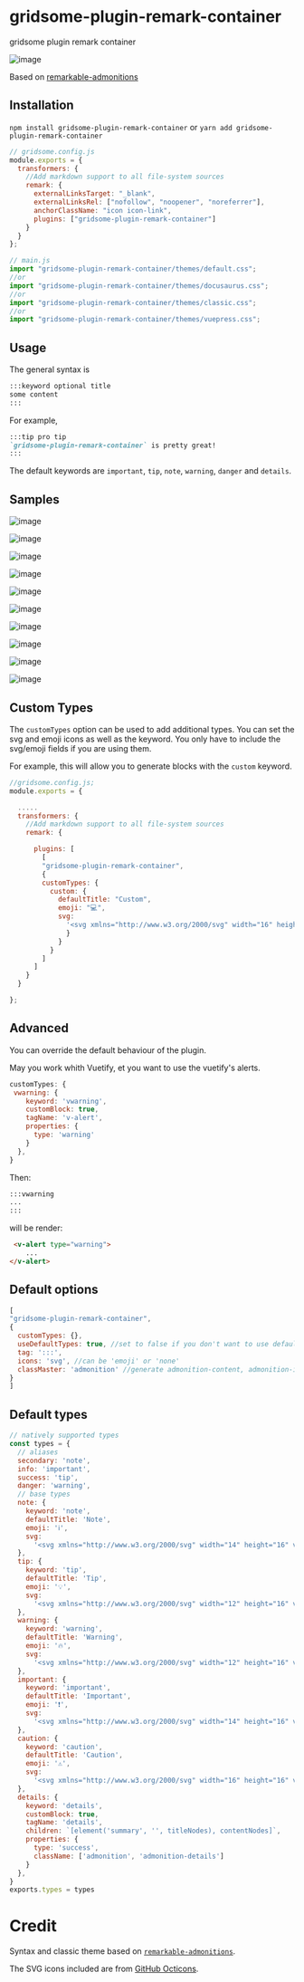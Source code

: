 # gridsome-plugin-remark-container

gridsome plugin remark container

![image](https://github.com/DavidCouronne/gridsome-plugin-remark-container/blob/master/screenshots/hero.png?raw=true)

Based on [remarkable-admonitions](https://github.com/zWingz/remarkable-admonitions)

## Installation

`npm install gridsome-plugin-remark-container`
or
`yarn add gridsome-plugin-remark-container`

```js
// gridsome.config.js
module.exports = {
  transformers: {
    //Add markdown support to all file-system sources
    remark: {
      externalLinksTarget: "_blank",
      externalLinksRel: ["nofollow", "noopener", "noreferrer"],
      anchorClassName: "icon icon-link",
      plugins: ["gridsome-plugin-remark-container"]
    }
  }
};
```

```js
// main.js
import "gridsome-plugin-remark-container/themes/default.css";
//or
import "gridsome-plugin-remark-container/themes/docusaurus.css";
//or
import "gridsome-plugin-remark-container/themes/classic.css";
//or
import "gridsome-plugin-remark-container/themes/vuepress.css";
```

## Usage

The general syntax is

```markdown
:::keyword optional title
some content
:::
```

For example,

```markdown
:::tip pro tip
`gridsome-plugin-remark-container` is pretty great!
:::
```

The default keywords are `important`, `tip`, `note`, `warning`, `danger` and `details`.

## Samples

![image](https://github.com/DavidCouronne/gridsome-plugin-remark-container/blob/master/screenshots/set-title.png?raw=true)

![image](https://github.com/DavidCouronne/gridsome-plugin-remark-container/blob/master/screenshots/details-blocks.png?raw=true)

![image](https://github.com/DavidCouronne/gridsome-plugin-remark-container/blob/master/screenshots/cant-nest.png?raw=true)

![image](https://github.com/DavidCouronne/gridsome-plugin-remark-container/blob/master/screenshots/nest.png?raw=true)

![image](https://github.com/DavidCouronne/gridsome-plugin-remark-container/blob/master/screenshots/accessibility.png?raw=true)

![image](https://github.com/DavidCouronne/gridsome-plugin-remark-container/blob/master/screenshots/credit.png?raw=true)

![image](https://github.com/DavidCouronne/gridsome-plugin-remark-container/blob/master/screenshots/custom.png?raw=true)

![image](https://github.com/DavidCouronne/gridsome-plugin-remark-container/blob/master/screenshots/vuepress.png?raw=true)

![image](https://github.com/DavidCouronne/gridsome-plugin-remark-container/blob/master/screenshots/docusaurus.png?raw=true)

![image](https://github.com/DavidCouronne/gridsome-plugin-remark-container/blob/master/screenshots/vuetify.png?raw=true)

## Custom Types

The `customTypes` option can be used to add additional types. You can set the svg and emoji icons as well as the keyword. You only have to include the svg/emoji fields if you are using them.

For example, this will allow you to generate blocks with the `custom` keyword.

```js
//gridsome.config.js;
module.exports = {

  .....
  transformers: {
    //Add markdown support to all file-system sources
    remark: {

      plugins: [
        [
        "gridsome-plugin-remark-container",
        {
        customTypes: {
          custom: {
            defaultTitle: "Custom",
            emoji: "💻",
            svg:
              '<svg xmlns="http://www.w3.org/2000/svg" width="16" height="16" viewBox="0 0 16 16"><path fill-rule="evenodd" d="M15 2H1c-.55 0-1 .45-1 1v9c0 .55.45 1 1 1h5.34c-.25.61-.86 1.39-2.34 2h8c-1.48-.61-2.09-1.39-2.34-2H15c.55 0 1-.45 1-1V3c0-.55-.45-1-1-1zm0 9H1V3h14v8z"></path></svg>'
              }
            }
          }
        ]
      ]
    }
  }

};
```

## Advanced

You can override the default behaviour of the plugin.

May you work whith Vuetify, et you want to use the vuetify's alerts.

```js
customTypes: {
 vwarning: {
    keyword: 'vwarning',
    customBlock: true,
    tagName: 'v-alert',
    properties: {
      type: 'warning'
    }
  },
}
```

Then:
```md
:::vwarning
...
:::
```

will be render:

```html
 <v-alert type="warning">
    ...
</v-alert>
```

## Default options

```js
[
"gridsome-plugin-remark-container",
{
  customTypes: {},
  useDefaultTypes: true, //set to false if you don't want to use default types
  tag: ':::',
  icons: 'svg', //can be 'emoji' or 'none'
  classMaster: 'admonition' //generate admonition-content, admonition-icon, admonition-heading
}
]
```

## Default types

```js
// natively supported types
const types = {  
  // aliases
  secondary: 'note',
  info: 'important',
  success: 'tip',
  danger: 'warning',
  // base types
  note: {
    keyword: 'note',
    defaultTitle: 'Note',
    emoji: 'ℹ️',
    svg:
      '<svg xmlns="http://www.w3.org/2000/svg" width="14" height="16" viewBox="0 0 14 16"><path fill-rule="evenodd" d="M6.3 5.69a.942.942 0 0 1-.28-.7c0-.28.09-.52.28-.7.19-.18.42-.28.7-.28.28 0 .52.09.7.28.18.19.28.42.28.7 0 .28-.09.52-.28.7a1 1 0 0 1-.7.3c-.28 0-.52-.11-.7-.3zM8 7.99c-.02-.25-.11-.48-.31-.69-.2-.19-.42-.3-.69-.31H6c-.27.02-.48.13-.69.31-.2.2-.3.44-.31.69h1v3c.02.27.11.5.31.69.2.2.42.31.69.31h1c.27 0 .48-.11.69-.31.2-.19.3-.42.31-.69H8V7.98v.01zM7 2.3c-3.14 0-5.7 2.54-5.7 5.68 0 3.14 2.56 5.7 5.7 5.7s5.7-2.55 5.7-5.7c0-3.15-2.56-5.69-5.7-5.69v.01zM7 .98c3.86 0 7 3.14 7 7s-3.14 7-7 7-7-3.12-7-7 3.14-7 7-7z"/></svg>'
  },
  tip: {
    keyword: 'tip',
    defaultTitle: 'Tip',
    emoji: '💡',
    svg:
      '<svg xmlns="http://www.w3.org/2000/svg" width="12" height="16" viewBox="0 0 12 16"><path fill-rule="evenodd" d="M6.5 0C3.48 0 1 2.19 1 5c0 .92.55 2.25 1 3 1.34 2.25 1.78 2.78 2 4v1h5v-1c.22-1.22.66-1.75 2-4 .45-.75 1-2.08 1-3 0-2.81-2.48-5-5.5-5zm3.64 7.48c-.25.44-.47.8-.67 1.11-.86 1.41-1.25 2.06-1.45 3.23-.02.05-.02.11-.02.17H5c0-.06 0-.13-.02-.17-.2-1.17-.59-1.83-1.45-3.23-.2-.31-.42-.67-.67-1.11C2.44 6.78 2 5.65 2 5c0-2.2 2.02-4 4.5-4 1.22 0 2.36.42 3.22 1.19C10.55 2.94 11 3.94 11 5c0 .66-.44 1.78-.86 2.48zM4 14h5c-.23 1.14-1.3 2-2.5 2s-2.27-.86-2.5-2z"/></svg>'
  },
  warning: {
    keyword: 'warning',
    defaultTitle: 'Warning',
    emoji: '🔥',
    svg:
      '<svg xmlns="http://www.w3.org/2000/svg" width="12" height="16" viewBox="0 0 12 16"><path fill-rule="evenodd" d="M5.05.31c.81 2.17.41 3.38-.52 4.31C3.55 5.67 1.98 6.45.9 7.98c-1.45 2.05-1.7 6.53 3.53 7.7-2.2-1.16-2.67-4.52-.3-6.61-.61 2.03.53 3.33 1.94 2.86 1.39-.47 2.3.53 2.27 1.67-.02.78-.31 1.44-1.13 1.81 3.42-.59 4.78-3.42 4.78-5.56 0-2.84-2.53-3.22-1.25-5.61-1.52.13-2.03 1.13-1.89 2.75.09 1.08-1.02 1.8-1.86 1.33-.67-.41-.66-1.19-.06-1.78C8.18 5.31 8.68 2.45 5.05.32L5.03.3l.02.01z"/></svg>'
  },
  important: {
    keyword: 'important',
    defaultTitle: 'Important',
    emoji: '❗️',
    svg:
      '<svg xmlns="http://www.w3.org/2000/svg" width="14" height="16" viewBox="0 0 14 16"><path fill-rule="evenodd" d="M7 2.3c3.14 0 5.7 2.56 5.7 5.7s-2.56 5.7-5.7 5.7A5.71 5.71 0 0 1 1.3 8c0-3.14 2.56-5.7 5.7-5.7zM7 1C3.14 1 0 4.14 0 8s3.14 7 7 7 7-3.14 7-7-3.14-7-7-7zm1 3H6v5h2V4zm0 6H6v2h2v-2z"/></svg>'
  },
  caution: {
    keyword: 'caution',
    defaultTitle: 'Caution',
    emoji: '⚠️',
    svg:
      '<svg xmlns="http://www.w3.org/2000/svg" width="16" height="16" viewBox="0 0 16 16"><path fill-rule="evenodd" d="M8.893 1.5c-.183-.31-.52-.5-.887-.5s-.703.19-.886.5L.138 13.499a.98.98 0 0 0 0 1.001c.193.31.53.501.886.501h13.964c.367 0 .704-.19.877-.5a1.03 1.03 0 0 0 .01-1.002L8.893 1.5zm.133 11.497H6.987v-2.003h2.039v2.003zm0-3.004H6.987V5.987h2.039v4.006z"/></svg>'
  },
  details: {
    keyword: 'details',
    customBlock: true,
    tagName: 'details',
    children: `[element('summary', '', titleNodes), contentNodes]`,
    properties: {
      type: 'success',
      className: ['admonition', 'admonition-details']
    }
  },  
}
exports.types = types
```

# Credit

Syntax and classic theme based on [`remarkable-admonitions`](https://github.com/favoloso/remarkable-admonitions).

The SVG icons included are from [GitHub Octicons](https://octicons.github.com).
